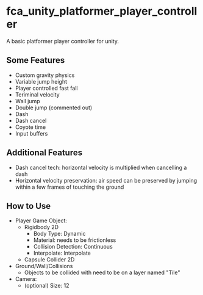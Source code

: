 # fca_unity_platformer_player_controller
A basic platformer player controller for unity.

## Some Features
- Custom gravity physics
- Variable jump height
- Player controlled fast fall
- Teriminal velocity
- Wall jump
- Double jump (commented out)
- Dash
- Dash cancel
- Coyote time
- Input buffers

## Additional Features
- Dash cancel tech: horizontal velocity is multiplied when cancelling a dash
- Horizontal velocity preservation: air speed can be preserved by jumping within a few frames of touching the ground

## How to Use
- Player Game Object:
  - Rigidbody 2D
    - Body Type: Dynamic
    - Material: needs to be frictionless
    - Collision Detection: Continuous
    - Interpolate: Interpolate
  - Capsule Collider 2D
- Ground/Wall/Collisions
  - Objects to be collided with need to be on a layer named "Tile"
- Camera:
  - (optional) Size: 12
